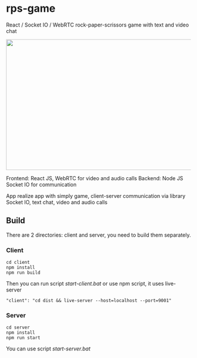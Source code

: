 # rps-game
React / Socket IO / WebRTC rock-paper-scrissors game with text and video chat 

<p align="center"><img src="https://user-images.githubusercontent.com/2791094/45978922-2842ff80-c056-11e8-806a-ff3cab204749.png"
width=600 height=355></p>

Frontend: React JS, WebRTC for video and audio calls
Backend: Node JS
Socket IO for communication 

App realize app with simply game, client-server communication via library Socket IO, text chat, video and audio calls

## Build

There are 2 directories: client and server, you need to build them separately.

### Client
```
cd client
npm install
npm run build
```

Then you can run script *start-client.bat* or use npm script, it uses live-server

```
"client": "cd dist && live-server --host=localhost --port=9001"
```

### Server

```
cd server
npm install
npm run start
```

You can use script *start-server.bat*
